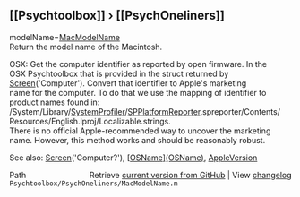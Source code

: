 ## [[Psychtoolbox]] &#8250; [[PsychOneliners]]

modelName=[MacModelName](MacModelName)  
Return the model name of the Macintosh.   
  
OSX: Get the computer identifier as reported by open firmware.  In the  
OSX Psychtoolbox that is provided in the struct returned by  
[Screen](Screen)('Computer'). Convert that identifier to Apple's marketing  
name for the computer.  To do that we use the mapping of identifier to  
product names found in:  
/System/Library/[SystemProfiler](SystemProfiler)/[SPPlatformReporter](SPPlatformReporter).spreporter/Contents/  
 Resources/English.lproj/Localizable.strings.    
There is no official Apple-recommended way to uncover the marketing  
name. However, this method works and should be reasonably robust.  
  
See also: [Screen](Screen)('Computer?'), [[OSName](OSName)][(OSName)]((OSName)), [AppleVersion](AppleVersion)  




<div class="code_header" style="text-align:right;">
  <span style="float:left;">Path&nbsp;&nbsp;</span> <span class="counter">Retrieve <a href=
  "https://raw.github.com/Psychtoolbox-3/Psychtoolbox-3/beta/Psychtoolbox/PsychOneliners/MacModelName.m">current version from GitHub</a> | View <a href=
  "https://github.com/Psychtoolbox-3/Psychtoolbox-3/commits/beta/Psychtoolbox/PsychOneliners/MacModelName.m">changelog</a></span>
</div>
<div class="code">
  <code>Psychtoolbox/PsychOneliners/MacModelName.m</code>
</div>

